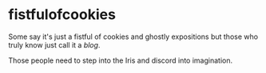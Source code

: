 # fistfulofcookies
Some say it's just a fistful of cookies and ghostly expositions but those who truly know just call it a *blog*.

Those people need to step into the Iris and discord into imagination.
